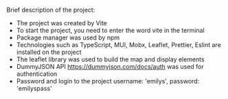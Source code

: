 Brief description of the project:
- The project was created by Vite
- To start the project, you need to enter the word vite in the terminal
- Package manager was used by npm
- Technologies such as TypeScript, MUI, Mobx, Leaflet, Prettier, Eslint are installed on the project
- The leaflet library was used to build the map and display elements
- DummyJSON API https://dummyjson.com/docs/auth was used for authentication
- Password and login to the project
  username: 'emilys',
  password: 'emilyspass'